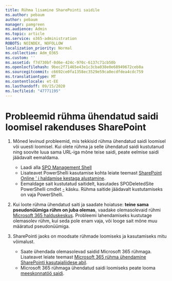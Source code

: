 ```yaml
---
title: Rühma lisamine SharePointi saidile
ms.author: pebaum
author: pebaum
manager: pamgreen
ms.audience: Admin
ms.topic: article
ms.service: o365-administration
ROBOTS: NOINDEX, NOFOLLOW
localization_priority: Normal
ms.collection: Adm_O365
ms.custom: ''
ms.assetid: f7d730bf-0d6e-424c-970c-6137c71cb50b
ms.openlocfilehash: 9bec2f71465e43e1c3cba038e0e68949672ceb8a
ms.sourcegitcommit: c6692ce0fa1358ec3529e59ca0ecdfdea4cdc759
ms.translationtype: MT
ms.contentlocale: et-EE
ms.lasthandoff: 09/15/2020
ms.locfileid: "47771195"
---
```

# <a name="issues-when-creating-a-group-connected-site-in-sharepoint"></a>Probleemid rühma ühendatud saidi loomisel rakenduses SharePoint

1. Mõned levinud probleemid, mis tekkisid rühma ühendatud saidi loomisel või uuesti loomisel.
Kui olete rühma ja selle ühendatud saidi kustutanud ning soovite luua sama URL-iga mõne teise saidi, peate eelmise saidi jäädavalt eemaldama.

   - Laadi alla [SPO Management Shell](https://support.office.com/article/introduction-to-the-sharepoint-online-management-shell-c16941c3-19b4-4710-8056-34c034493429)
   - Lisateavet PowerShelli kasutamise kohta leiate teemast [SharePoint Online ' i haldamise kestaga alustamine](https://docs.microsoft.com/powershell/module/sharepoint-online/remove-sposite).
   - Eemaldage sait kustutatud saitidelt, kasutades SPODeletedSite PowerShelli cmdlet [-](https://docs.microsoft.com/powershell/module/sharepoint-online/remove-sposite?view=sharepoint-ps) käsku. Rühma saitide jäädavalt kustutamiseks on vaja PowerShelli.

1. Kui loote rühma ühendatud saiti ja saadate hoiatuse: **teine sama pseudonüümiga rühm on juba olemas**, vaadake olemasolevaid rühmi [Microsoft 365 halduskeskus](https://admin.microsoft.com/AdminPortal/Home#/groups). Probleemi lahendamiseks kustutage olemasolev rühm, kui seda pole enam vaja, või looge sait mõne muu määratud pseudonüümiga.

1. SharePointi jaoks on moodsate rühmade loomiseks ja kasutamiseks mitu võimalust.

   - Saate ühendada olemasolevad saidid Microsoft 365 rühmaga. Lisateavet leiate teemast [Microsoft 365 rühma ühendamine SharePointi kasutajaliidese abil](https://docs.microsoft.com/sharepoint/dev/transform/modernize-connect-to-office365-group#connect-an-office-365-group-using-the-sharepoint-user-interface).
   - Microsoft 365 rühmaga ühendatud saidi loomiseks peate looma [meeskonnatöö saidi](https://admin.microsoft.com/sharepoint).
